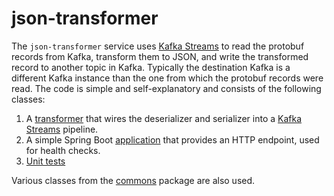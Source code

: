 # json-transformer

The `json-transformer` service uses [Kafka Streams](https://kafka.apache.org/documentation/streams/) to read the 
protobuf records from Kafka, transform them to JSON, and write the transformed record to another topic in Kafka.
Typically the destination Kafka is a different Kafka instance than the one from which the protobuf records were read.
The code is simple and self-explanatory and consists of the following classes:
1. A [transformer](https://github.com/ExpediaDotCom/haystack-pipes/blob/master/json-transformer/src/main/java/com/expedia/www/haystack/pipes/jsonTransformer/ProtobufToJsonTransformer.java)
that wires the deserializer and serializer into a
[Kafka Streams](https://cwiki.apache.org/confluence/display/KAFKA/Kafka+Streams) pipeline.
2. A simple Spring Boot [application](https://github.com/ExpediaDotCom/haystack-pipes/blob/master/json-transformer/src/main/java/com/expedia/www/haystack/pipes/jsonTransformer/JsonTransformerIsActiveController.java)
that provides an HTTP endpoint, used for health checks.
3. [Unit tests](https://github.com/ExpediaDotCom/haystack-pipes/tree/master/json-transformer/src/test/java/com/expedia/www/haystack/pipes/jsonTransformer)

Various classes from the [commons](https://github.com/ExpediaDotCom/haystack-pipes/tree/master/commons)
package are also used.

